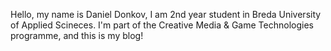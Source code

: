 Hello, my name is Daniel Donkov, I am 2nd year student in Breda University of Applied Scineces. I'm part of the Creative Media & Game Technologies programme, and this is my blog!



